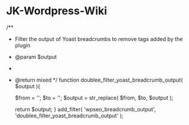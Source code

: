 # JK-Wordpress-Wiki

/**
 * Filter the output of Yoast breadcrumbs to remove <span> tags added by the plugin
 * @param $output
 *
 * @return mixed
 */
function doublee_filter_yoast_breadcrumb_output( $output ){

	$from = '<span>';
	$to = '</span>';
	$output = str_replace( $from, $to, $output );

	return $output;
}
add_filter( 'wpseo_breadcrumb_output', 'doublee_filter_yoast_breadcrumb_output' );
